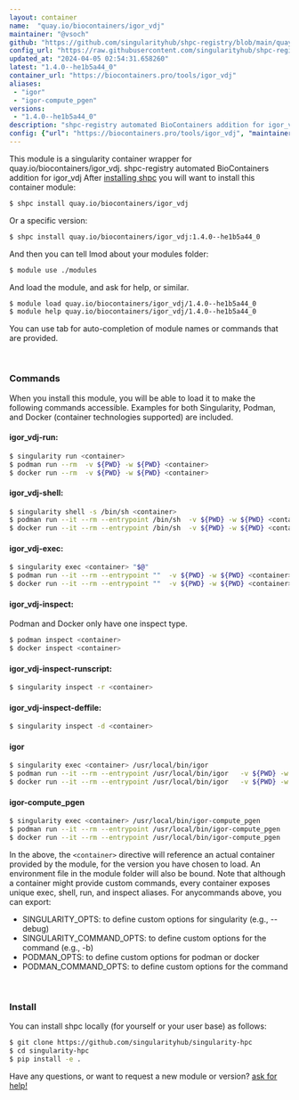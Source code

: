 ```yaml
---
layout: container
name:  "quay.io/biocontainers/igor_vdj"
maintainer: "@vsoch"
github: "https://github.com/singularityhub/shpc-registry/blob/main/quay.io/biocontainers/igor_vdj/container.yaml"
config_url: "https://raw.githubusercontent.com/singularityhub/shpc-registry/main/quay.io/biocontainers/igor_vdj/container.yaml"
updated_at: "2024-04-05 02:54:31.658260"
latest: "1.4.0--he1b5a44_0"
container_url: "https://biocontainers.pro/tools/igor_vdj"
aliases:
 - "igor"
 - "igor-compute_pgen"
versions:
 - "1.4.0--he1b5a44_0"
description: "shpc-registry automated BioContainers addition for igor_vdj"
config: {"url": "https://biocontainers.pro/tools/igor_vdj", "maintainer": "@vsoch", "description": "shpc-registry automated BioContainers addition for igor_vdj", "latest": {"1.4.0--he1b5a44_0": "sha256:8d53c165970f45a4840dc9e154b83a4f23d85b279c66af11ce37a47b8f450c63"}, "tags": {"1.4.0--he1b5a44_0": "sha256:8d53c165970f45a4840dc9e154b83a4f23d85b279c66af11ce37a47b8f450c63"}, "docker": "quay.io/biocontainers/igor_vdj", "aliases": {"igor": "/usr/local/bin/igor", "igor-compute_pgen": "/usr/local/bin/igor-compute_pgen"}}
---
```


This module is a singularity container wrapper for quay.io/biocontainers/igor_vdj.
shpc-registry automated BioContainers addition for igor_vdj
After [installing shpc](#install) you will want to install this container module:


```bash
$ shpc install quay.io/biocontainers/igor_vdj
```

Or a specific version:

```bash
$ shpc install quay.io/biocontainers/igor_vdj:1.4.0--he1b5a44_0
```

And then you can tell lmod about your modules folder:

```bash
$ module use ./modules
```

And load the module, and ask for help, or similar.

```bash
$ module load quay.io/biocontainers/igor_vdj/1.4.0--he1b5a44_0
$ module help quay.io/biocontainers/igor_vdj/1.4.0--he1b5a44_0
```

You can use tab for auto-completion of module names or commands that are provided.

<br>

### Commands

When you install this module, you will be able to load it to make the following commands accessible.
Examples for both Singularity, Podman, and Docker (container technologies supported) are included.

#### igor_vdj-run:

```bash
$ singularity run <container>
$ podman run --rm  -v ${PWD} -w ${PWD} <container>
$ docker run --rm  -v ${PWD} -w ${PWD} <container>
```

#### igor_vdj-shell:

```bash
$ singularity shell -s /bin/sh <container>
$ podman run --it --rm --entrypoint /bin/sh  -v ${PWD} -w ${PWD} <container>
$ docker run --it --rm --entrypoint /bin/sh  -v ${PWD} -w ${PWD} <container>
```

#### igor_vdj-exec:

```bash
$ singularity exec <container> "$@"
$ podman run --it --rm --entrypoint ""  -v ${PWD} -w ${PWD} <container> "$@"
$ docker run --it --rm --entrypoint ""  -v ${PWD} -w ${PWD} <container> "$@"
```

#### igor_vdj-inspect:

Podman and Docker only have one inspect type.

```bash
$ podman inspect <container>
$ docker inspect <container>
```

#### igor_vdj-inspect-runscript:

```bash
$ singularity inspect -r <container>
```

#### igor_vdj-inspect-deffile:

```bash
$ singularity inspect -d <container>
```


#### igor

```bash
$ singularity exec <container> /usr/local/bin/igor
$ podman run --it --rm --entrypoint /usr/local/bin/igor   -v ${PWD} -w ${PWD} <container> -c " $@"
$ docker run --it --rm --entrypoint /usr/local/bin/igor   -v ${PWD} -w ${PWD} <container> -c " $@"
```


#### igor-compute_pgen

```bash
$ singularity exec <container> /usr/local/bin/igor-compute_pgen
$ podman run --it --rm --entrypoint /usr/local/bin/igor-compute_pgen   -v ${PWD} -w ${PWD} <container> -c " $@"
$ docker run --it --rm --entrypoint /usr/local/bin/igor-compute_pgen   -v ${PWD} -w ${PWD} <container> -c " $@"
```



In the above, the `<container>` directive will reference an actual container provided
by the module, for the version you have chosen to load. An environment file in the
module folder will also be bound. Note that although a container
might provide custom commands, every container exposes unique exec, shell, run, and
inspect aliases. For anycommands above, you can export:

 - SINGULARITY_OPTS: to define custom options for singularity (e.g., --debug)
 - SINGULARITY_COMMAND_OPTS: to define custom options for the command (e.g., -b)
 - PODMAN_OPTS: to define custom options for podman or docker
 - PODMAN_COMMAND_OPTS: to define custom options for the command

<br>

### Install

You can install shpc locally (for yourself or your user base) as follows:

```bash
$ git clone https://github.com/singularityhub/singularity-hpc
$ cd singularity-hpc
$ pip install -e .
```

Have any questions, or want to request a new module or version? [ask for help!](https://github.com/singularityhub/singularity-hpc/issues)